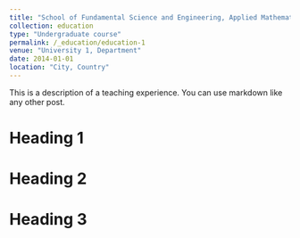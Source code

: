 ```yaml
---
title: "School of Fundamental Science and Engineering, Applied Mathematics Major, Waseda University"
collection: education
type: "Undergraduate course"
permalink: /_education/education-1
venue: "University 1, Department"
date: 2014-01-01
location: "City, Country"
---
```


This is a description of a teaching experience. You can use markdown like any other post.

Heading 1
======

Heading 2
======

Heading 3
======